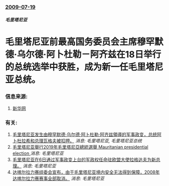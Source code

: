 ### [2009-07-19](/news/2009/07/19/index.md)

##### 毛里塔尼亚
# 毛里塔尼亚前最高国务委员会主席穆罕默德·乌尔德·阿卜杜勒－阿齐兹在18日举行的总统选举中获胜，成为新一任毛里塔尼亚总统。




### 信息来源:

1. [新华网](http://news.xinhuanet.com/world/2009-07/20/content_11737945_1.htm)

### 有关:

1. [ 毛里塔尼亚发生由穆罕默德·乌尔德·阿卜杜勒·阿齐兹領導的军事政变，总统阿卜杜拉希和总理瓦格夫被扣押。](/news/2008/08/6/毛里塔尼亚发生由穆罕默德-乌尔德-阿卜杜勒-阿齐兹領導的军事政变-总统阿卜杜拉希和总理瓦格夫被扣押.md) _消息: 毛里塔尼亚, 毛里塔尼亚总统_
2. [毛里塔尼亚舉行2019年毛里塔尼亞總統選舉 Mauritanian presidential election ](/news/2019/06/22/毛里塔尼亚舉行2019年毛里塔尼亞總統選舉-Mauritanian-presidential-election.md) _消息: 毛里塔尼亚_
3. [ 毛里塔尼亚在6日通过军事政变上台的军政权任命驻欧盟大使拉格达夫为新总理。](/news/2008/08/14/毛里塔尼亚在6日通过军事政变上台的军政权任命驻欧盟大使拉格达夫为新总理.md) _消息: 毛里塔尼亚_
4. [达喀尔拉力赛组委会宣布，由于毛里塔尼亚境内安全无法得到保障，2008年达喀尔拉力赛赛事全部取消。](/news/2008/01/4/达喀尔拉力赛组委会宣布-由于毛里塔尼亚境内安全无法得到保障-2008年达喀尔拉力赛赛事全部取消.md) _消息: 毛里塔尼亚_
